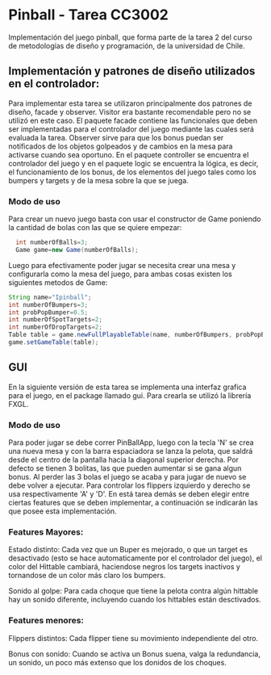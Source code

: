 ﻿# Pinball - Tarea CC3002

Implementación del juego pinball, que forma parte de la tarea 2 del curso de metodologías de diseño y programación, de la universidad de Chile.

## Implementación y patrones de diseño utilizados en el controlador:
Para implementar esta tarea se utilizaron principalmente dos patrones de diseño, facade y observer. Visitor era bastante recomendable pero no se utilizó en este caso.
El paquete facade contiene las funcionales que deben ser implementadas para el controlador del juego mediante las cuales será evaluada la tarea. 
Observer sirve para que los bonus puedan ser notificados de los objetos golpeados y de cambios en la mesa para activarse cuando sea oportuno.
En el paquete controller se encuentra el controlador del juego y en el paquete logic se encuentra la lógica, es decir, el funcionamiento de los bonus, de los elementos del juego tales como los bumpers y targets y de la mesa sobre la que se juega.

### Modo de uso
Para crear un nuevo juego basta con usar el constructor de Game poniendo la cantidad de bolas con las que se quiere empezar:
```java
  int numberOfBalls=3;
  Game game=new Game(numberOfBalls);
```
Luego para efectivamente poder jugar se necesita crear una mesa y configurarla como la mesa del juego, para ambas cosas existen los siguientes metodos de Game:
```java
String name="Ipinball";
int numberOfBumpers=3;
int probPopBumper=0.5;
int numberOfSpotTargets=2;
int numberOfDropTargets=2;
Table table = game.newFullPlayableTable(name, numberOfBumpers, probPopBumper, numberOfSpotTargets, numberOfDropTargets);
game.setGameTable(table);
```
## GUI
En la siguiente versión de esta tarea se implementa una interfaz grafica para el juego, en el package llamado gui. Para crearla se utilizó la librería FXGL. 

### Modo de uso
Para poder jugar se debe correr PinBallApp, luego con la tecla 'N' se crea una nueva mesa y con la barra espaciadora se lanza la pelota, que saldrá desde el centro de la pantalla hacia la diagonal superior derecha. Por defecto se tienen 3 bolitas, las que pueden aumentar si se gana algun bonus. Al perder las 3 bolas el juego se acaba y para jugar de nuevo se debe volver a ejecutar. Para controlar los flippers izquierdo y derecho se usa respectivamente 'A' y 'D'. En está tarea demás se deben elegir entre ciertas features que se deben implementar, a continuación se indicarán las que posee esta implementación.

### Features Mayores:
Estado distinto: Cada vez que un Buper es mejorado, o que un target es desactivado (esto se hace automaticamente por el controlador del juego), el color del Hittable cambiará, haciendose negros los targets inactivos y tornandose de un color más claro los bumpers.

Sonido al golpe: Para cada choque que tiene la pelota contra algún hittable hay un sonido diferente, incluyendo cuando los hittables están desctivados.

### Features menores:
Flippers distintos: Cada flipper tiene su movimiento independiente del otro.

Bonus con sonido: Cuando se activa un Bonus suena, valga la redundancia, un sonido, un poco más extenso que los donidos de los choques.
